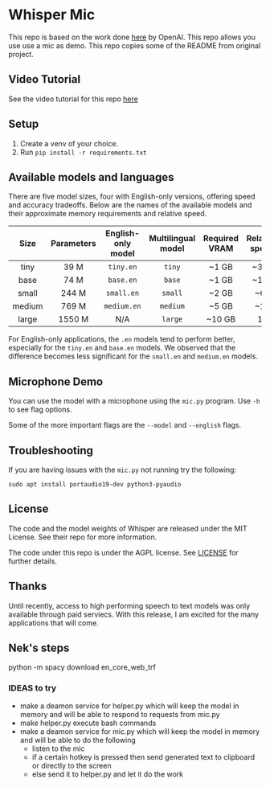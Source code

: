 # Whisper Mic

This repo is based on the work done [here](https://github.com/openai/whisper) by OpenAI. This repo allows you use use a mic as demo. This repo copies some of the README from original project.

## Video Tutorial

See the video tutorial for this repo [here](https://www.youtube.com/watch?v=nwPaRSlDSaY)

## Setup

1. Create a venv of your choice.
2. Run `pip install -r requirements.txt`

## Available models and languages

There are five model sizes, four with English-only versions, offering speed and accuracy tradeoffs. Below are the names of the available models and their approximate memory requirements and relative speed.

|  Size  | Parameters | English-only model | Multilingual model | Required VRAM | Relative speed |
| :----: | :--------: | :----------------: | :----------------: | :-----------: | :------------: |
|  tiny  |    39 M    |     `tiny.en`      |       `tiny`       |     ~1 GB     |      ~32x      |
|  base  |    74 M    |     `base.en`      |       `base`       |     ~1 GB     |      ~16x      |
| small  |   244 M    |     `small.en`     |      `small`       |     ~2 GB     |      ~6x       |
| medium |   769 M    |    `medium.en`     |      `medium`      |     ~5 GB     |      ~2x       |
| large  |   1550 M   |        N/A         |      `large`       |    ~10 GB     |       1x       |

For English-only applications, the `.en` models tend to perform better, especially for the `tiny.en` and `base.en` models. We observed that the difference becomes less significant for the `small.en` and `medium.en` models.

## Microphone Demo

You can use the model with a microphone using the `mic.py` program. Use `-h` to see flag options.

Some of the more important flags are the `--model` and `--english` flags.

## Troubleshooting

If you are having issues with the `mic.py` not running try the following:

```
sudo apt install portaudio19-dev python3-pyaudio
```

## License

The code and the model weights of Whisper are released under the MIT License. See their repo for more information.

The code under this repo is under the AGPL license. See [LICENSE](LICENSE) for further details.

## Thanks

Until recently, access to high performing speech to text models was only available through paid serviecs. With this release, I am excited for the many applications that will come.

## Nek's steps

python -m spacy download en_core_web_trf

### IDEAS to try

- make a deamon service for helper.py which will keep the model in memory and will be able to respond to requests from mic.py
- make helper.py execute bash commands
- make a deamon service for mic.py which will keep the model in memory and will be able to do the following
  - listen to the mic
  - if a certain hotkey is pressed then send generated text to clipboard or directly to the screen
  - else send it to helper.py and let it do the work
